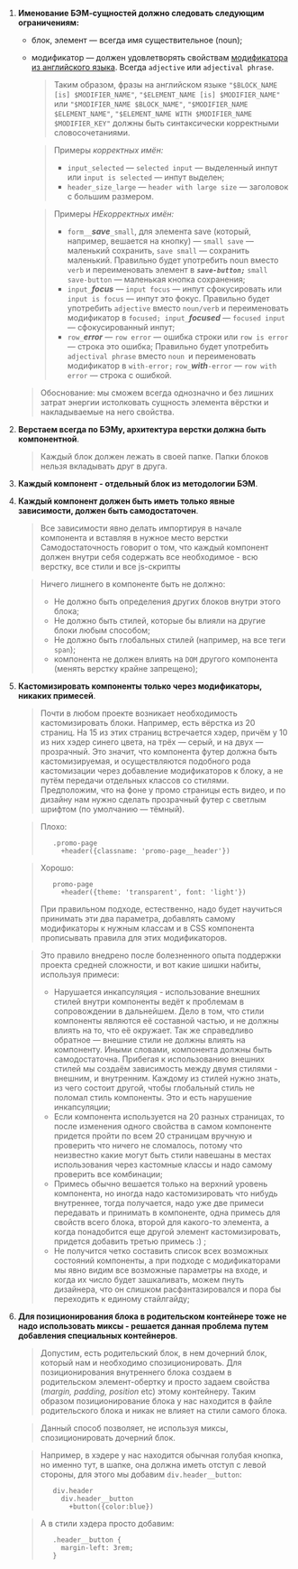 1. **Именование БЭМ-сущностей должно следовать следующим ограничениям:**
    * блок, элемент — всегда имя существительное (noun);

    * модификатор — должен удовлетворять свойствам [модификатора из английского языка](https://en.wikipedia.org/wiki/Grammatical_modifier). Всегда `adjective` или `adjectival phrase`.

        > Таким образом, фразы на английском языке `"$BLOCK_NAME [is] $MODIFIER_NAME"`, `"$ELEMENT_NAME [is] $MODIFIER_NAME"` или `"$MODIFIER_NAME $BLOCK_NAME"`, `"$MODIFIER_NAME $ELEMENT_NAME"`, `"$ELEMENT_NAME WITH $MODIFIER_NAME $MODIFIER_KEY"` должны быть синтаксически корректными словосочетаниями.

        > Примеры <i>корректных имён:</i>
        > - `input_selected` — `selected input` — выделенный инпут или `input is selected` — инпут выделен;
        > - `header_size_large` — `header with large size` — заголовок с большим размером.


        > Примеры <i>НЕкорректных имён:</i>
        > - `form__`***save***`_small`, для элемента save (который, например, вешается на кнопку) — `small save` — маленький сохранить, `save small` — сохранить маленький. Правильно будет употребить noun вместо `verb`  и переименовать элемент в ***`save-button;`*** `small save-button` — маленькая кнопка сохранения;
        > - `input_`***focus*** — `input focus` — инпут сфокусировать или `input is focus` — инпут это фокус. Правильно будет употребить `adjective` вместо `noun/verb` и переименовать модификатор в `focused; input_`***focused*** — `focused input` — сфокусированный инпут;
        > - `row_`***error*** — `row error` — ошибка строки или `row is error` — строка это ошибка; Правильно будет употребить `adjectival phrase` вместо `noun `и переименовать модификатор в `with-error;` `row_`***with***`-error` — `row with  error` — строка с ошибкой.

    > Обоснование: мы сможем всегда однозначно и без лишних затрат энергии  истолковать сущность элемента вёрстки и накладываемые на него свойства.

2. **Верстаем всегда по БЭМу, архитектура верстки должна быть компонентной**.
    >Каждый блок должен лежать в своей папке.
    >Папки блоков нельзя вкладывать друг в друга.

3. **Каждый компонент - отдельный блок из методологии БЭМ**.

4. **Каждый компонент должен быть иметь только явные зависимости, должен быть самодостаточен**.
    >Все зависимости явно делать импортируя в начале компонента и вставляя в нужное место верстки
    > Самодостаточность говорит о том, что каждый компонент должен внутри себя содержать все необходимое - всю верстку, все стили и все js-скрипты

    > Ничего лишнего в компоненте быть не должно:
    > * Не должно быть определения других блоков внутри этого блока;
    > * Не должно быть стилей, которые бы влияли на другие блоки любым способом;
    > * Не должно быть глобальных стилей (например, на все теги `span`);
    > * компонента не должен влиять на `DOM` другого компонента (менять верстку крайне запрещено);

5. **Кастомизировать компоненты только через модификаторы, никаких примесей**.
    > Почти в любом проекте возникает необходимость кастомизировать блоки. Например, есть вёрстка из 20 страниц. На 15 из этих страниц встречается хэдер, причём у 10 из них хэдер синего цвета, на трёх — серый, и на двух — прозрачный. Это значит, что компонента футер должна быть кастомизируемая, и осуществляются подобного рода кастомизации через добавление модификаторов к блоку, а не путём передачи отдельных классов со стилями.
    > Предположим, что на фоне у промо страницы есть видео, и по дизайну нам нужно сделать прозрачный футер с светлым шрифтом (по умолчанию — тёмный).

    > Плохо:
    > ```
    >    .promo-page
    >      +header({classname: 'promo-page__header'})
    >  ```

    > Хорошо:
    > ```
    >    promo-page
    >      +header({theme: 'transparent', font: 'light'})
    >  ```
    > При правильном подходе, естественно, надо будет научиться принимать эти два параметра, добавлять самому модификаторы к нужным классам и в CSS компонента прописывать правила для этих модификаторов.

    > Это правило внедрено после болезненного опыта поддержки проекта средней сложности, и вот какие шишки набиты, используя примеси:
    > * Нарушается инкапсуляция - использование внешних стилей внутри компоненты ведёт к проблемам в сопровождении в дальнейшем. Дело в том, что стили компоненты являются её составной частью, и не должны влиять на то, что её окружает. Так же справедливо обратное — внешние стили не должны влиять на компоненту. Иными словами, компонента должны быть самодостаточна. Прибегая к использованию внешних стилей мы создаём зависимость между двумя стилями - внешним, и внутренним. Каждому из стилей нужно знать, из чего состоит другой, чтобы глобальный стиль не поломал стиль компоненты. Это и есть нарушение инкапсуляции;
    > * Если компонента используется на 20 разных страницах, то после изменения одного свойства в самом компоненте придется пройти по всем 20 страницам вручную и проверить что ничего не сломалось, потому что неизвестно какие могут быть стили навешаны в местах использования через кастомные классы и надо самому проверить все комбинации;
    > * Примесь обычно вешается только на верхний уровень компонента, но иногда надо кастомизировать что нибудь внутреннее, тогда получается, надо уже две примеси передавать и принимать в компоненте, одна примесь для свойств всего блока, второй для какого-то элемента, а когда понадобится еще другой элемент кастомизировать, придется добавить третью примесь :) ;
    > * Не получится четко составить список всех возможных состояний компоненты, а при подходе с модификаторами мы явно видим все возможные параметры на входе, и когда их число будет зашкаливать, можем пнуть дизайнера, что он слишком расфантазировался и пора бы переходить к единому стайлгайду;

6. **Для позиционирования блока в родительском контейнере тоже не надо использовать миксы - решается данная проблема путем добавления специальных контейнеров**.
    > Допустим, есть родительский блок, в нем дочерний блок, который нам и необходимо спозиционировать. Для позиционирования внутреннего блока создаем в родительском элемент-обертку и просто задаем свойства (*margin, padding, position* etc) этому контейнеру. Таким образом позиционирование блока у нас находится в файле родительского блока и никак не влияет на стили самого блока.

    > Данный способ позволяет, не используя миксы, спозиционировать дочерний блок.

    > Например, в хэдере у нас находится обычная голубая кнопка, но именно тут, в шапке, она должна иметь отступ с левой стороны, для этого мы добавим `div.header__button`:
    > ```
    >    div.header
    >      div.header__button
    >        +button({color:blue})
    > ```

    > А в стили хэдера просто добавим:
    > ```
    >    .header__button {
    >      margin-left: 3rem;
    >    }
    > ```

